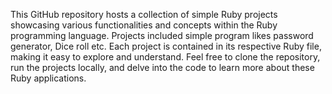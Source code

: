 This GitHub repository hosts a collection of simple Ruby projects showcasing various functionalities and concepts within the Ruby programming language. Projects included simple program likes password generator, Dice roll etc. Each project is contained in its respective Ruby file, making it easy to explore and understand. Feel free to clone the repository, run the projects locally, and delve into the code to learn more about these Ruby applications.
